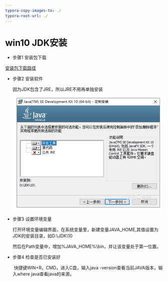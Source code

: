 ```yaml
---
typora-copy-images-to: ./
typora-root-url: ./
---
```


# win10 JDK安装

- 步骤1 安装包下载

[安装包下载路径](https://www.oracle.com/technetwork/java/javase/downloads/index.html)

- 步骤2 安装软件

  因为JDK包含了JRE，所以JRE不用再单独安装

  ![JDK安装图1](JDK安装图1.png)

- 步骤3 设置环境变量

  ​	打开环境变量编辑界面，在系统变量里，新建变量JAVA_HOME,其值设置为JDK的安装目录，如D:\JDK\10

  然后在Path变量中，增加%JAVA_HOME%\bin，并让该变量处于第一位置。

- 步骤4 检查是否已安装好

  ​	快捷键WIN+R，CMD，进入C盘，输入java -version查看当前JAVA版本，输入where java查看java的来源。